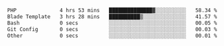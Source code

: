 <!--START_SECTION:waka-->

```txt
PHP              4 hrs 53 mins   ██████████████▓░░░░░░░░░░   58.34 %
Blade Template   3 hrs 28 mins   ██████████▒░░░░░░░░░░░░░░   41.57 %
Bash             0 secs          ░░░░░░░░░░░░░░░░░░░░░░░░░   00.05 %
Git Config       0 secs          ░░░░░░░░░░░░░░░░░░░░░░░░░   00.03 %
Other            0 secs          ░░░░░░░░░░░░░░░░░░░░░░░░░   00.01 %
```

<!--END_SECTION:waka-->
